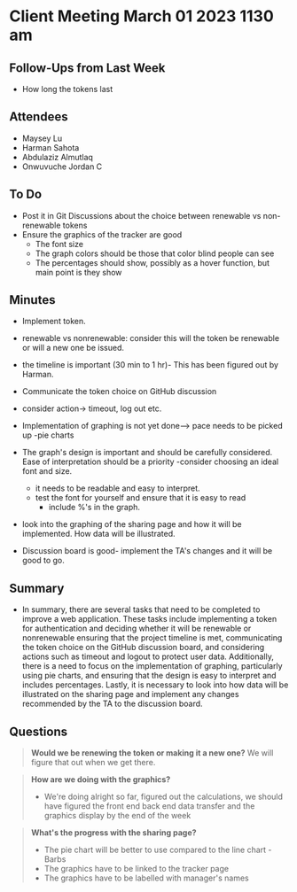 # Client Meeting March 01 2023 1130 am

## Follow-Ups from Last Week

- How long the tokens last

## Attendees

- Maysey Lu
- Harman Sahota
- Abdulaziz Almutlaq
- Onwuvuche Jordan C

## To Do

- Post it in Git Discussions about the choice between renewable vs non-renewable tokens
- Ensure the graphics of the tracker are good
  - The font size
  - The graph colors should be those that color blind people can see
  - The percentages should show, possibly as a hover function, but main point is they show

## Minutes

- Implement token.
- renewable vs nonrenewable: consider this will the token be renewable or will a new one be issued.
- the timeline is important (30 min to 1 hr)- This has been figured out by Harman.
- Communicate the token choice on GitHub discussion
- consider action-> timeout, log out etc.
- Implementation of graphing is not yet done--> pace needs to be picked up
  -pie charts
- The graph's design is important and should be carefully considered. Ease of interpretation should be a priority
  -consider choosing an ideal font and size.
  - it needs to be readable and easy to interpret.
  - test the font for yourself and ensure that it is easy to read
    - include %'s in the graph.
- look into the graphing of the sharing page and how it will be implemented. How data will be illustrated.

- Discussion board is good- implement the TA's changes and it will be good to go.

## Summary

- In summary, there are several tasks that need to be completed to improve a web application. These tasks include implementing a token for authentication and deciding whether it will be renewable or nonrenewable ensuring that the project timeline is met, communicating the token choice on the GitHub discussion board, and considering actions such as timeout and logout to protect user data. Additionally, there is a need to focus on the implementation of graphing, particularly using pie charts, and ensuring that the design is easy to interpret and includes percentages. Lastly, it is necessary to look into how data will be illustrated on the sharing page and implement any changes recommended by the TA to the discussion board.

## Questions

> **Would we be renewing the token or making it a new one?**
> We will figure that out when we get there.

> **How are we doing with the graphics?**
>
> - We're doing alright so far, figured out the calculations, we should have figured the front end back end data transfer and the graphics display by the end of the week

> **What's the progress with the sharing page?**
>
> - The pie chart will be better to use compared to the line chart - Barbs
> - The graphics have to be linked to the tracker page
> - The graphics have to be labelled with manager's names
